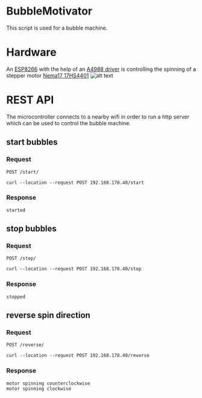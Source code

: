 # BubbleMotivator
 
This script is used for a bubble machine.

# Hardware
An [ESP8266](https://www.amazon.de/AZDelivery-NodeMCU-Lolin-WiFi-Parent/dp/B07Z5C3KQF) with the help of an [A4988 driver](https://www.amazon.de/Pololu-A4988-Schrittmotortreiber/dp/B0096SHUQO) is controlling the spinning of a stepper motor [Nema17 17HS4401](https://de.aliexpress.com/item/32665922113.html?spm=a2g0o.order_list.0.0.1cad5c5fp7ACJF&gatewayAdapt=glo2deu)
![alt text](https://939506.smushcdn.com/2600043/wp-content/uploads/2/2/1/5/22159166/nodemcu-esp8266-12-e-controlling-stepper-motor-over-wifi_orig.png?lossy=0&strip=1&webp=1)

# REST API
The microcontroller connects to a nearby wifi in order to run a http server which can be used to control the bubble machine.
## start bubbles
### Request
`POST /start/`
```curl
curl --location --request POST 192.168.178.40/start
```
### Response
```
started
```
## stop bubbles
### Request
`POST /stop/`
```curl
curl --location --request POST 192.168.178.40/stop
```
### Response
```
stopped
```
## reverse spin direction
### Request
`POST /reverse/`
```curl
curl --location --request POST 192.168.178.40/reverse
```
### Response
```
motor spinning counterclockwise
motor spinning clockwise
```
